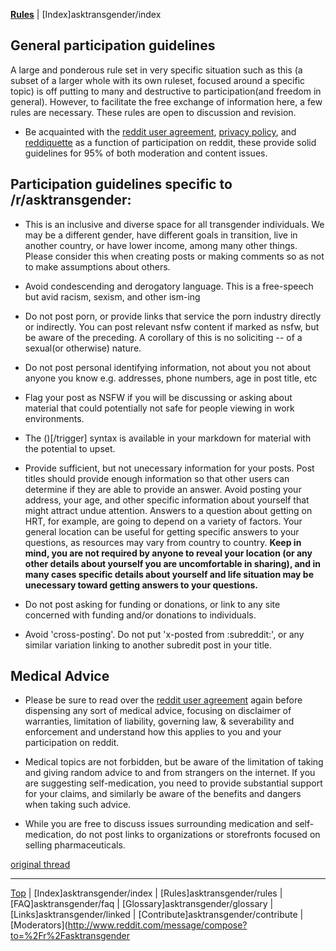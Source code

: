 [**Rules**](https://github.com/MissTeapot/LGBT-Wikis/blob/main/github_wiki/asktransgender/rules.md) | [Index]asktransgender/index

General participation guidelines
---

A large and ponderous rule set in very specific situation such as this (a subset of a larger whole with its own ruleset, focused around a specific topic) is off putting to many and destructive to participation(and freedom in general). However, to facilitate the free exchange of information here, a few rules are necessary. These rules are open to discussion and revision.

- Be acquainted with the [reddit user agreement](http://reddit.com/help/useragreement), [privacy policy](http://reddit.com/help/privacypolicy), and [reddiquette](http://www.reddit.com/help/reddiquette) as a function of participation on reddit, these provide solid guidelines for 95% of both moderation and content issues.


Participation guidelines specific to /r/asktransgender:
---

- This is an inclusive and diverse space for all transgender individuals. We may be a different gender, have different goals in transition, live in another country, or have lower income, among many other things. Please consider this when creating posts or making comments so as not to make assumptions about others.

- Avoid condescending and derogatory language. This is a free-speech but avid racism, sexism, and other ism-ing

- Do not post porn, or provide links that service the porn industry directly or indirectly. You can post relevant nsfw content if marked as nsfw, but be aware of the preceding. A corollary of this is no soliciting -- of a sexual(or otherwise) nature.

- Do not post personal identifying information, not about you not about anyone you know e.g. addresses, phone numbers, age in post title, etc

- Flag your post as NSFW if you will be discussing or asking about material that could potentially not safe for people viewing in work environments.

- The ()[/trigger] syntax is available in your markdown for material with the potential to upset.

- Provide sufficient, but not unecessary information for your posts. Post titles should provide enough information so that other users can determine if they are able to provide an answer. Avoid posting your address, your age, and other specific information about yourself that might attract undue attention. Answers to a question about getting on HRT, for example, are going to depend on a variety of factors. Your general location can be useful for getting specific answers to your questions, as resources may vary from country to country. **Keep in mind, you are not required by anyone to reveal your location (or any other details about yourself you are uncomfortable in sharing), and in many cases specific details about yourself and life situation may be unecessary toward getting answers to your questions.**

- Do not post asking for funding or donations, or link to any site concerned with funding and/or donations to individuals.

- Avoid 'cross-posting'. Do not put 'x-posted from :subreddit:', or any similar variation linking to another subredit post in your title.


Medical Advice
---

- Please be sure to read over the [reddit user agreement](http://reddit.com/help/useragreement) again before dispensing any sort of medical advice, focusing on  disclaimer of warranties, limitation of liability, governing law, &amp; severability and enforcement and understand how this applies to you and your participation on reddit.

- Medical topics are not forbidden, but be aware of the limitation of taking and giving random advice to and from strangers on the internet. If you are suggesting self-medication, you need to provide substantial support for your claims, and similarly be aware of the benefits and dangers when taking such advice.

- While you are free to discuss issues surrounding medication and self-medication, do not post links to organizations or storefronts focused on selling pharmaceuticals.   

[original thread](http://www.reddit.com/r/asktransgender/comments/12hlbe/posting_guidelines_for_rasktransgender/)

---

[Top](https://github.com/MissTeapot/LGBT-Wikis/blob/main/github_wiki/asktransgender/content.md) | [Index]asktransgender/index | [Rules]asktransgender/rules | [FAQ]asktransgender/faq | [Glossary]asktransgender/glossary | [Links]asktransgender/linked | [Contribute]asktransgender/contribute | [Moderators](http://www.reddit.com/message/compose?to=%2Fr%2Fasktransgender
